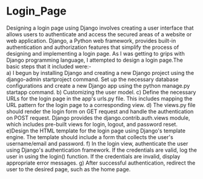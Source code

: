 # Login_Page
Designing a login page using Django involves creating a user interface that allows users to authenticate and access the secured areas of a website or web application. Django, a Python web framework, provides built-in authentication and authorization features that simplify the process of designing and implementing a login page. As I was getting to grips with Django programming language, I attempted to design a login page.The basic steps that it included were:-                                                                                                                     
a) I begun by installing Django and creating a new Django project using the django-admin startproject command. Set up the necessary database configurations and create a new Django app using the python manage.py startapp command.
b) Customizing the user model.
c) Define the necessary URLs for the login page in the app's urls.py file. This includes mapping the URL pattern for the login page to a corresponding view.
d) The views.py file should render the login form on GET request and handle the authentication on POST request. Django provides the django.contrib.auth.views module, which includes pre-built views for login, logout, and password reset.
e)Design the HTML template for the login page using Django's template engine. The template should include a form that collects the user's username/email and password.
f)  In the login view, authenticate the user using Django's authentication framework. If the credentials are valid, log the user in using the login() function. If the credentials are invalid, display appropriate error messages.
g)  After successful authentication, redirect the user to the desired page, such as the home page.
